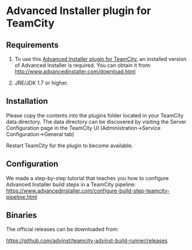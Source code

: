 Advanced Installer plugin for TeamCity
=========

Requirements
-----------------------

1. To use this [Advanced Installer plugin for TeamCity](https://www.advancedinstaller.com/teamcity-plugin.html), an installed version of Advanced Installer is required.
You can obtain it from: http://www.advancedinstaller.com/download.html

2. JRE/JDK 1.7 or higher.

Installation
---------------------

Please copy the contents into the plugins folder located in your TeamCity data directory.
The data directory can be discovered by visiting the Server Configuration
page in the TeamCity UI (Administration->Service Configuration->General tab)

Restart TeamCity for the plugin to become available.

Configuration
-----------------------

We made a step-by-step tutorial that teaches you how to configure Advanced Installer build steps in a TeamCity pipeline:
https://www.advancedinstaller.com/configure-build-step-teamcity-pipeline.html


Binaries
-----------------------

The official releases can be downloaded from:

https://github.com/advinst/teamcity-advinst-build-runner/releases
